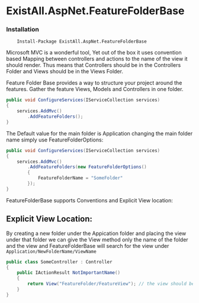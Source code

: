 # ExistAll.AspNet.FeatureFolderBase

### Installation
```
    Install-Package ExistAll.AspNet.FeatureFolderBase 
```

Microsoft MVC is a wonderful tool, Yet out of the box it uses convention based Mapping between controllers and actions to the name
of the view it should render. Thus means that Controllers should be in the Controllers Folder and Views should be in the Views Folder.

Feature Folder Base provides a way to structure your project around the features. Gather the feature Views, Models and Controllers in one folder.

```csharp
public void ConfigureServices(IServiceCollection services)
{			
	services.AddMvc()
	    .AddFeatureFolders();
}
```

The Default value for the main folder is Application changing the main folder name simply use FeatureFolderOptions:

```csharp
public void ConfigureServices(IServiceCollection services)
{			
	services.AddMvc()				
        .AddFeatureFolders(new FeatureFolderOptions()
		{
		    FeatureFolderName = "SomeFolder"
		});
}
```

FeatureFolderBase supports Conventions and Explicit View location:

## Explicit View Location:

By creating a new folder under the Appication folder and placing the view under that folder we can give the View method only the name of the folder and the view and FeatureFolderBase will search for the view under ```Application/NewFolderName/ViewName```

```csharp 
public class SomeController : Controller
{
	public IActionResult NotImportantName()
	{
		return View("FeatureFolder/FeatureView"); // the view should be in Application/FeatureFloder/FeatureView.cshtml
	}
}
```

